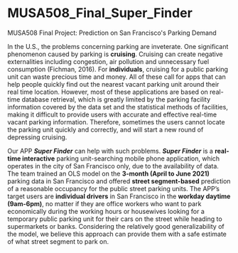 # MUSA508_Final_Super_Finder
MUSA508 Final Project: Prediction on San Francisco's Parking Demand

In the U.S., the problems concerning parking are inveterate. One significant phenomenon caused by parking is **cruising**. Cruising can create negative externalities including congestion, air pollution and unnecessary fuel consumption (Fichman, 2016). For **individuals**, cruising for a public parking unit can waste precious time and money. All of these call for apps that can help people quickly find out the nearest vacant parking unit around their real time location. However, most of these applications are based on real-time database retrieval, which is greatly limited by the parking facility information covered by the data set and the statistical methods of facilities, making it difficult to provide users with accurate and effective real-time vacant parking information. Therefore, sometimes the users cannot locate the parking unit quickly and correctly, and will start a new round of depressing cruising.

Our APP ***Super Finder*** can help with such problems. ***Super Finder*** is a **real-time interactive** parking unit-searching mobile phone application, which operates in the city of San Francisco only, due to the availability of data. The team trained an OLS model on the **3-month (April to June 2021)** parking data in San Francisco and offered **street segment-based** prediction of a reasonable occupancy for the public street parking units. The APP’s target users are **individual drivers** in San Francisco in the **workday daytime (9am-6pm)**, no matter if they are office workers who want to park economically during the working hours or housewives looking for a temporary public parking unit for their cars on the street while heading to supermarkets or banks. Considering the relatively good generalizability of the model, we believe this approach can provide them with a safe estimate of what street segment to park on.
